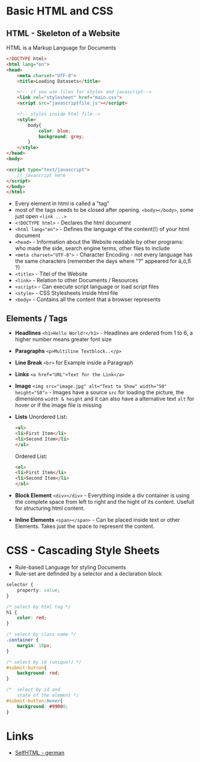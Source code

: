 # Basic HTML and CSS

## HTML - Skeleton of a Website

HTML is a Markup Language for Documents

```html
<!DOCTYPE html>
<html lang="en">
<head>
    <meta charset="UTF-8">
    <title>Loading Datasets</title>

    <!-- if you use files for styles and javascript-->
    <link rel="stylesheet" href="main.css">
    <script src="javascriptfile.js"></script>

    <!-- styles inside html file-->
    <style>
        body{
            color: blue;
            background: grey;
        }
    </style>
</head>
<body>

<script type="text/javascript"> 
    // javascript here
</script>
</body>
</html>
```

* Every element in html is called a "tag"
* most of the tags needs to be closed after opening. `<body></body>`, some just open `<link ...>`
* `<!DOCTYPE html>` - Declares the html document 
* `<html lang="en">` - Defines the language of the content(!) of your html document
* `<head>` - Information about the Website readable by other programs: who made the side, search engine terms, other files to include
* `<meta charset="UTF-8">` - Character Encoding - not every language has the same characters (remember the days where "?" appeared for ä,ö,ß ?)
* `<title>` - Titel of the Website
* `<link>` - Relation to other Documents / Resources
* `<script>` - Can execute script language or load script files
* `<style>` - CSS Stylesheets inside html file
* `<body>` - Contains all the content that a browser represents

## Elements / Tags

* **Headlines** `<h1>Hello World!</h1>` - Headlines are ordered from 1 to 6, a higher number means greater font size
* **Paragraphs** `<p>Multiline Textblock..</p>`
* **Line Break** `<br>` for Example inside a Paragraph
* **Links** `<a href="URL">Text for the Link</a>`
* **Image** `<img src="image.jpg" alt="Text to Show" width="50" height="50">` - Images have a source `src` for loading the picture, the dimensions `width & height` and it can also have a alternative text `alt` for hover or if the image file is missing
* **Lists** 
    Unordered List:
    ```html
    <ul>
    <li>First Item</li>
    <li>Second Item</li>
    </ul>
    ```

    Ordered List:
    ```html
    <ol>
    <li>First Item</li>
    <li>Second Item</li>
    </ol>
    ```
* **Block Element** `<div></div>` - Everything inside a div container is using the complete space from left to right and the hight of its content. Usefull for structuring html content.
* **Inline Elements** `<span></span>` - Can be placed inside text or other Elements. Takes just the space to represent the content.

# CSS - Cascading Style Sheets

* Rule-based Language for styling Documents
* Rule-set are definded by a selector and a declaration block 
```css
selector {
    property: value;
}
```

```css
/* select by html tag */
h1 {
    color: red;
}

/* select by class name */
.container {
    margin: 10px;
}

/* select by id (unique!) */
#submit-button{
    background: red;
}

/*  select by id and 
    state of the element */
#submit-button:hover{
    background: #99000;
}

```


# Links

* [SelfHTML - german](https://wiki.selfhtml.org/wiki/HTML/Tutorials)
